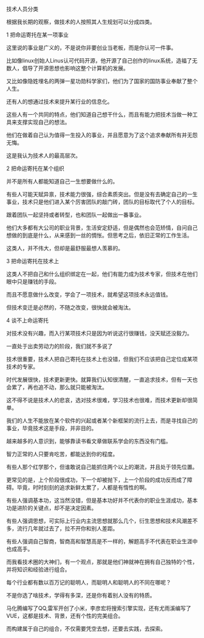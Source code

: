 技术人员分类

根据我长期的观察，做技术的人按照其人生规划可以分成四类。

1 把命运寄托在某一项事业

这里说的事业是广义的，不是说你非要创业当老板，而是你认可一件事。

比如像linux创始人Linus认可代码开源，他开源了自己创作的linux系统，造福了无数人，倡导了开源思想也影响这整个计算机的发展。

又比如像隐姓埋名的两弹一星功勋科学家们，他们为了国家的国防事业奉献了整个人生。

还有人的想通过技术来提升某行业的信息化。

这些人有一个共同的特点，他们知道自己想干什么，而且有能力把技术当做一种工具来支撑实现自己的想法。

他们在做着自己认为值得一生投入的事业，并且愿意为了这个追求奉献所有并无怨无悔。

这是我认为技术人的最高层次。

2 把命运寄托在某个组织

并不是所有人都能知道自己一生想要做什么的。

有些人可能天赋异禀，技术能力很强，综合素质突出。但是没有去确定自己的一生事业，技术只是他们进入某个厉害团队的敲门砖，团队的目标取代了个人的目标。

跟着团队一起坚持或者转型，也和团队一起做出一番事业。

他们大多都有大公司的职业背景，生活安定舒适，但是偶然也会范矫情，自问自己想做的到底是什么，从来感到一丝的惆怅。但思考之后，依旧正常的工作生活。

这类人，并不伟大，但却是最舒服最想人羡慕的。

3 把命运寄托在技术上

这类人不把自己和什么组织绑定在一起，他们有能力成为技术专家，但技术在他们眼中只是赚钱的手段。

而且不愿意做什么改变，学会了一项技术，就希望这项技术永远值钱。

但技术变迁是必然的，不随之改变，很快就会被淘汰。

4 谈不上命运寄托

对技术没有兴趣，而入行某项技术只是因为听说这行很赚钱，没天赋还没毅力。

一直处于出卖劳动力的阶段，我们就不多说了

技术很重要，技术人把自己寄托在技术上也没错，但我们不应该把自己定位成某项技术的专家。

时代发展很快，技术更新更快。就算我们认知很清醒，一直追求技术，但有一天也会累了，再也追不动，那么就只能被淘汰。

这不得不说是技术人的悲哀，选对技术很难，学习技术也很难，而技术更新却很简单。

我们的人生不能放在某个软件的兴起或者某个新框架的流行上去，而是寻找自己的事业，毕竟技术这是手段，并非目的。

越来越多的人意识到，能够靠读书看文章做联系学会的东西没有门槛。

智力正常的人只要肯吃苦，都能达到你的程度。

有些人那个红学那个，但谁敢说自己能抓住两个以上的潮流，并且处于领先位置。

更常见的是，上个阶段很成功，下一个却被抛下，上一个阶段的成功反而成了障碍。毕竟，时时刻刻的追求新鲜太累了，人都是有惰性的啊。

有些人强调基本功，这当然没错，但是基本功好并不代表你的职业生涯成功，基本功是进阶的关键点，却不是决定因素。

有些人强调思想，可实际上行业内主流思想就那么几个，衍生思想和技术风潮差不多，流行几年就过去了，拉不开你和别人差距。

有些人强调自己智商，智商高和智慧高是不一样的，解题高手不代表在职业生涯中也成高手。

而我看技术圈的大神们，有一个观点，那就是他们神就神在拥有自己独特的个性，并将知识和经验进行组合。

每个行业都有数以百万记的聪明人，而聪明人和聪明人的不同在哪呢？

不是你选了啥技术，学得有多深，还是你有着别人没有的特质。

马化腾编写了QQ,雷军开创了小米，李彦宏将搜索引擎实现，还有尤雨溪编写了VUE，这都是技术、背景，还有个性的完美组合。

而构建属于自己的组合，不仅需要凭空去想，还要去实践，去探索。

